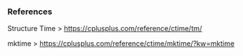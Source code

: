 ### References

Structure Time > https://cplusplus.com/reference/ctime/tm/

mktime > https://cplusplus.com/reference/ctime/mktime/?kw=mktime

